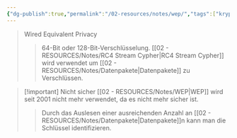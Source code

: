 ```yaml
---
{"dg-publish":true,"permalink":"/02-resources/notes/wep/","tags":["kryptografie/wifi","netzwerk/wifi"],"noteIcon":""}
---
```


>Wired Equivalent Privacy
>>64-Bit oder 128-Bit-Verschlüsselung.
>>[[02 - RESOURCES/Notes/RC4 Stream Cypher\|RC4 Stream Cypher]] wird verwendet um [[02 - RESOURCES/Notes/Datenpakete\|Datenpakete]] zu Verschlüssen.


>[!important] Nicht sicher
>[[02 - RESOURCES/Notes/WEP\|WEP]] wird seit 2001 nicht mehr verwendet, da es nicht mehr sicher ist.
>>Durch das Auslesen einer ausreichenden Anzahl an [[02 - RESOURCES/Notes/Datenpakete\|Datenpakete]]n kann man die Schlüssel identifizieren.